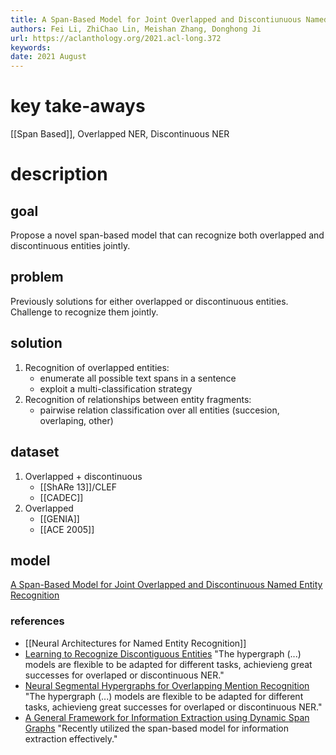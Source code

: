 ```yaml
---
title: A Span-Based Model for Joint Overlapped and Discontiunuous Named Entity Recognition
authors: Fei Li, ZhiChao Lin, Meishan Zhang, Donghong Ji
url: https://aclanthology.org/2021.acl-long.372
keywords: 
date: 2021 August
---
```


# key take-aways
[[Span Based]], Overlapped NER, Discontinuous NER
# description 
## goal
Propose a novel span-based model that can recognize both overlapped and discontinuous entities jointly.
## problem
Previously solutions for either overlapped or  discontinuous entities. Challenge to recognize them jointly.
## solution
1) Recognition of overlapped entities:
	- enumerate all possible text spans in a sentence
	- exploit a multi-classification strategy
2) Recognition of relationships between entity fragments:
	- pairwise relation classification over all entities (succesion, overlaping, other)
## dataset
1) Overlapped + discontinuous
	- [[ShARe 13]]/CLEF
	- [[CADEC]]
2) Overlapped
	- [[GENIA]]
	- [[ACE 2005]]
## model
[A Span-Based Model for Joint Overlapped and Discontinuous Named Entity Recognition](https://github.com/foxlf823/sodner)

### references
- [[Neural Architectures for Named Entity Recognition]]
- [Learning to Recognize Discontiguous Entities](https://arxiv.org/abs/1810.08579) "The hypergraph (...) models are flexible to be adapted for different tasks, achievieng great successes for overlaped or discontinuous NER."
- [Neural Segmental Hypergraphs for Overlapping Mention Recognition](https://arxiv.org/abs/1810.01817) "The hypergraph (...) models are flexible to be adapted for different tasks, achievieng great successes for overlaped or discontinuous NER."
- [A General Framework for Information Extraction using Dynamic Span Graphs](https://arxiv.org/abs/1904.03296) "Recently utilized the span-based model for information extraction effectively."